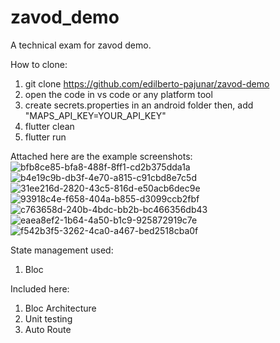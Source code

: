 # zavod_demo

A technical exam for zavod demo.

How to clone:
1. git clone https://github.com/edilberto-pajunar/zavod-demo
2. open the code in vs code or any platform tool
3. create secrets.properties in an android folder then, add "MAPS_API_KEY=YOUR_API_KEY"
4. flutter clean
5. flutter run

Attached here are the example screenshots: 
![bfb8ce85-bfa8-488f-8ff1-cd2b375dda1a](https://github.com/edilberto-pajunar/zavod-demo/assets/110841351/2973fbbe-0152-41fd-97a3-12ffea3abf54)
![b4e19c9b-db3f-4e70-a815-c91cbd8e7c5d](https://github.com/edilberto-pajunar/zavod-demo/assets/110841351/82c8f5ca-3926-4262-93ce-b4ccf0b4ecec)
![31ee216d-2820-43c5-816d-e50acb6dec9e](https://github.com/edilberto-pajunar/zavod-demo/assets/110841351/eead8100-cb63-4c0a-874b-aaad13a6c1df)
![93918c4e-f658-404a-b855-d3099ccb2fbf](https://github.com/edilberto-pajunar/zavod-demo/assets/110841351/f6a43a7e-a10f-4397-8469-c57f18ce9816)
![c763658d-240b-4bdc-bb2b-bc466356db43](https://github.com/edilberto-pajunar/zavod-demo/assets/110841351/7d3606be-4003-4ae1-a179-2a0ea4ce9907)
![eaea8ef2-1b64-4a50-b1c9-925872919c7e](https://github.com/edilberto-pajunar/zavod-demo/assets/110841351/57131f64-eba6-42eb-8fec-7ada17297105)
![f542b3f5-3262-4ca0-a467-bed2518cba0f](https://github.com/edilberto-pajunar/zavod-demo/assets/110841351/d0a5ac7b-e0fd-4622-b142-16b78702ed99)


State management used:
1. Bloc

Included here:
1. Bloc Architecture
2. Unit testing
3. Auto Route
